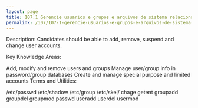 ```yaml
---
layout: page
title: 107.1 Gerencie usuarios e grupos e arquivos de sistema relacionados
permalink: /107/107-1-gerencie-usuarios-e-grupos-e-arquivos-de-sistema-relacionados
---
```



Description: Candidates should be able to add, remove, suspend and change user accounts.

Key Knowledge Areas:

Add, modify and remove users and groups
Manage user/group info in password/group databases
Create and manage special purpose and limited accounts
Terms and Utilities:

/etc/passwd
/etc/shadow
/etc/group
/etc/skel/
chage
getent
groupadd
groupdel
groupmod
passwd
useradd
userdel
usermod